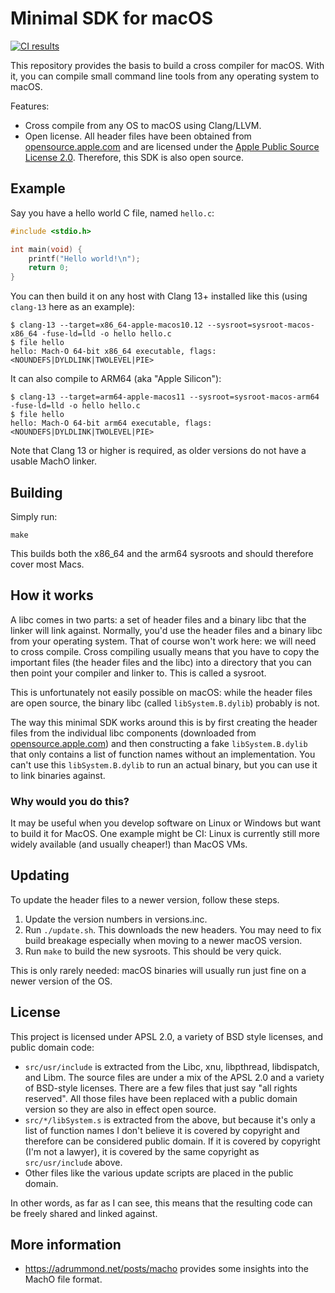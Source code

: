 # Minimal SDK for macOS

[![CI results](https://github.com/aykevl/macos-minimal-sdk/actions/workflows/test.yml/badge.svg)](https://github.com/aykevl/macos-minimal-sdk/actions/workflows/test.yml)

This repository provides the basis to build a cross compiler for macOS. With it, you can compile small command line tools from any operating system to macOS.

Features:

  * Cross compile from any OS to macOS using Clang/LLVM.
  * Open license. All header files have been obtained from [opensource.apple.com](https://opensource.apple.com/) and are licensed under the [Apple Public Source License 2.0](https://opensource.apple.com/license/apsl/). Therefore, this SDK is also open source.

## Example

Say you have a hello world C file, named `hello.c`:

```c
#include <stdio.h>

int main(void) {
    printf("Hello world!\n");
    return 0;
}
```

You can then build it on any host with Clang 13+ installed like this (using `clang-13` here as an example):

```
$ clang-13 --target=x86_64-apple-macos10.12 --sysroot=sysroot-macos-x86_64 -fuse-ld=lld -o hello hello.c
$ file hello
hello: Mach-O 64-bit x86_64 executable, flags:<NOUNDEFS|DYLDLINK|TWOLEVEL|PIE>
```

It can also compile to ARM64 (aka "Apple Silicon"):

```
$ clang-13 --target=arm64-apple-macos11 --sysroot=sysroot-macos-arm64 -fuse-ld=lld -o hello hello.c
$ file hello
hello: Mach-O 64-bit arm64 executable, flags:<NOUNDEFS|DYLDLINK|TWOLEVEL|PIE>
```

Note that Clang 13 or higher is required, as older versions do not have a usable MachO linker.

## Building

Simply run:

```
make
```

This builds both the x86\_64 and the arm64 sysroots and should therefore cover most Macs.

## How it works

A libc comes in two parts: a set of header files and a binary libc that the linker will link against. Normally, you'd use the header files and a binary libc from your operating system. That of course won't work here: we will need to cross compile. Cross compiling usually means that you have to copy the important files (the header files and the libc) into a directory that you can then point your compiler and linker to. This is called a sysroot.

This is unfortunately not easily possible on macOS: while the header files are open source, the binary libc (called `libSystem.B.dylib`) probably is not.

The way this minimal SDK works around this is by first creating the header files from the individual libc components (downloaded from [opensource.apple.com](https://opensource.apple.com/)) and then constructing a fake `libSystem.B.dylib` that only contains a list of function names without an implementation. You can't use this `libSystem.B.dylib` to run an actual binary, but you can use it to link binaries against.

### Why would you do this?

It may be useful when you develop software on Linux or Windows but want to build it for MacOS. One example might be CI: Linux is currently still more widely available (and usually cheaper!) than MacOS VMs.

## Updating

To update the header files to a newer version, follow these steps.

  1. Update the version numbers in versions.inc.
  2. Run `./update.sh`. This downloads the new headers. You may need to fix build breakage especially when moving to a newer macOS version.
  3. Run `make` to build the new sysroots. This should be very quick.

This is only rarely needed: macOS binaries will usually run just fine on a newer version of the OS.

## License

This project is licensed under APSL 2.0, a variety of BSD style licenses, and public domain code:

  * `src/usr/include` is extracted from the Libc, xnu, libpthread, libdispatch, and Libm. The source files are under a mix of the APSL 2.0 and a variety of BSD-style licenses. There are a few files that just say "all rights reserved". All those files have been replaced with a public domain version so they are also in effect open source.
  * `src/*/libSystem.s` is extracted from the above, but because it's only a list of function names I don't believe it is covered by copyright and therefore can be considered public domain. If it is covered by copyright (I'm not a lawyer), it is covered by the same copyright as `src/usr/include` above.
  * Other files like the various update scripts are placed in the public domain.

In other words, as far as I can see, this means that the resulting code can be freely shared and linked against.

## More information

  * https://adrummond.net/posts/macho provides some insights into the MachO file format.
